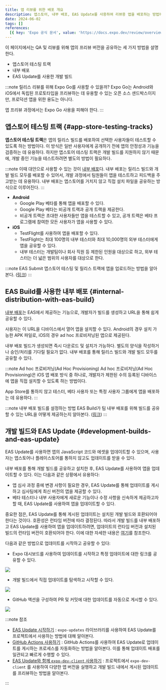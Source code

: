 ```yaml
---
title: 앱 리뷰를 위한 배포 개요
description: 앱스토어, 내부 배포, EAS Update를 사용하여 리뷰용 앱을 배포하는 방법에 대해 알아본다.
date: 2024-06-02
tags: []
references:
  [{ key: 'Expo 공식 문서', value: 'https://docs.expo.dev/review/overview/' }]
---
```


이 페이지에서는 QA 및 리뷰를 위해 앱의 프리뷰 버전을 공유하는 세 가지 방법을 설명한다.

- 앱스토어 테스팅 트랙
- 내부 배포
- EAS Update를 사용한 개발 빌드

:::note 릴리스 리뷰를 위해 Expo Go를 사용할 수 있을까?
Expo Go는 Android와 iOS에서 독립된 프로토타입을 프리뷰하는 데 유용할 수 있는 오픈 소스 샌드박스이지만, 프로덕션 앱을 위한 용도는 아니다.

앱 프리뷰 과정에서는 Expo Go 사용을 피해야 한다.
:::

## 앱스토어 테스팅 트랙 {#app-store-testing-tracks}

**앱스토어 테스팅 트랙**은 앱의 릴리스 빌드를 배포하여 선택한 사용자들이 테스트할 수 있도록 하는 방법이다. 이 방식은 일반 사용자에게 공개하기 전에 앱의 안정성과 기능을 검증하는 데 유용하다. 하지만 앱스토어 테스팅 트랙은 개발 빌드를 지원하지 않기 때문에, 개발 중인 기능을 테스트하려면 별도의 방법이 필요하다.

:::note
이때 대안으로 사용할 수 있는 것이 [내부 배포](https://docs.expo.dev/review/overview#internal-distribution)다. 내부 배포는 릴리스 빌드와 개발 빌드 모두를 배포할 수 있어서, 개발 과정에서 팀원들이 앱을 테스트하고 피드백을 주고받는 데 유용하다. 내부 배포는 앱스토어를 거치지 않고 직접 설치 파일을 공유하는 방식으로 이루어진다.
:::

- **Android**
  - Google Play 베타를 통해 앱을 배포할 수 있다.
  - Google Play 베타는 비공개 트랙과 공개 트랙을 제공한다.
  - 비공개 트랙은 초대한 사용자들만 앱을 테스트할 수 있고, 공개 트랙은 베타 프로그램에 참여한 모든 사용자가 앱을 사용할 수 있다.
- **iOS**
  - TestFlight를 사용하여 앱을 배포할 수 있다.
  - TestFlight는 최대 100명의 내부 테스터와 최대 10,000명의 외부 테스터에게 앱을 공유할 수 있다.
  - 내부 테스터는 개발팀이나 회사 직원 등 제한된 인원을 대상으로 하고, 외부 테스터는 더 넓은 범위의 사용자를 대상으로 한다.

:::note EAS Submit
앱스토어 테스팅 및 릴리스 트랙에 앱을 업로드하는 방법을 알아본다. ([링크](https://docs.expo.dev/submit/introduction))
:::

## EAS Build를 사용한 내부 배포 {#internal-distribution-with-eas-build}

[내부 배포](https://docs.expo.dev/build/internal-distribution)는 EAS에서 제공하는 기능으로, 개발자가 빌드를 생성하고 URL을 통해 쉽게 공유할 수 있다.

사용자는 이 URL을 디바이스에서 열어 앱을 설치할 수 있다. Android의 경우 설치 가능한 APK 파일로, iOS의 경우 ad hoc 프로비저닝된 앱으로 제공된다.

내부 배포 빌드가 생성되면 즉시 다운로드 및 설치가 가능하다. 별도의 양식을 작성하거나 승인/처리를 기다릴 필요가 없다. 내부 배포를 통해 릴리스 빌드와 개발 빌드 모두를 공유할 수 있다.

:::note Ad hoc 프로비저닝(Ad Hoc Provisioning)
Ad hoc 프로비저닝(Ad Hoc Provisioning)은 iOS 앱 배포 방식 중 하나로, 개발자가 제한된 수의 등록된 디바이스에 앱을 직접 설치할 수 있도록 하는 방법이다.

App Store를 통하지 않고 테스터, 베타 사용자 또는 특정 사용자 그룹에게 앱을 배포하는 데 유용하다.
:::

:::note 내부 배포 빌드를 설정하는 방법
EAS Build가 팀 내부 배포를 위해 빌드를 공유할 수 있는 URL을 어떻게 제공하는지 알아본다. ([링크](https://docs.expo.dev/build/internal-distribution))
:::

## 개발 빌드와 EAS Update {#development-builds-and-eas-update}

EAS Update를 사용하면 앱의 JavaScript 코드와 에셋을 업데이트할 수 있으며, 사용자는 앱스토어나 플레이스토어를 통하지 않고도 업데이트를 받을 수 있다.

내부 배포를 통해 개발 빌드를 공유하고 설치한 후, EAS Update를 사용하여 앱을 업데이트할 수 있다. 이는 다음과 같은 상황에서 유용하다:

- 앱 심사 과정 중에 변경 사항이 필요한 경우, EAS Update를 통해 업데이트를 게시하고 심사팀에게 최신 버전의 앱을 제공할 수 있다.
- 베타 테스터나 내부 사용자에게 새로운 기능이나 수정 사항을 신속하게 제공하고자 할 때, EAS Update를 사용하여 앱을 업데이트할 수 있다.

중요한 점은, EAS Update를 통해 게시된 업데이트는 설치된 개발 빌드와 호환되어야 한다는 것이다. 호환성은 런타임 버전에 따라 결정된다. 따라서 개발 빌드를 내부 배포하고 EAS Update를 사용하여 앱을 업데이트하려면, 업데이트의 런타임 버전과 설치된 빌드의 런타임 버전이 호환되어야 한다. 이에 대한 자세한 내용은 [여기](https://docs.expo.dev/eas-update/runtime-versions)를 참조한다.

다음과 같은 방법으로 업데이트를 시작하고 공유할 수 있다:

- Expo 대시보드를 사용하여 업데이트를 시작하고 특정 업데이트에 대한 링크를 공유할 수 있다.

![](https://s3.ap-northeast-2.amazonaws.com/vigorously.xyz/assets/images/expo-doc-home-review-overview/1.gif)

- 개발 빌드에서 직접 업데이트를 탐색하고 시작할 수 있다.

![](https://s3.ap-northeast-2.amazonaws.com/vigorously.xyz/assets/images/expo-doc-home-review-overview/2.gif)

- GitHub 액션을 구성하여 PR 및 커밋에 대한 업데이트를 자동으로 게시할 수 있다.

![](https://s3.ap-northeast-2.amazonaws.com/vigorously.xyz/assets/images/expo-doc-home-review-overview/3.gif)

:::note 참조

- [EAS Update 시작하기](https://docs.expo.dev/eas-update/getting-started/) : `expo-updates` 라이브러리를 사용하여 EAS Update를 프로젝트에서 사용하는 방법에 대해 알아본다.
- [GitHub Actions 사용하기](https://docs.expo.dev/eas-update/github-actions/) : GitHub Actions를 사용하여 EAS Update로 업데이트를 게시하는 프로세스를 자동화하는 방법을 알아본다. 이를 통해 업데이트 배포를 일관되고 빠르게 수행할 수 있다.
- [EAS Update와 함께 `expo-dev-client` 사용하기](https://docs.expo.dev/eas-update/expo-dev-client/) : 프로젝트에서 `expo-dev-client` 를 사용하여 다양한 앱 버전을 실행하고 개발 빌드 내에서 게시된 업데이트를 프리뷰하는 방법을 알아본다.

:::
